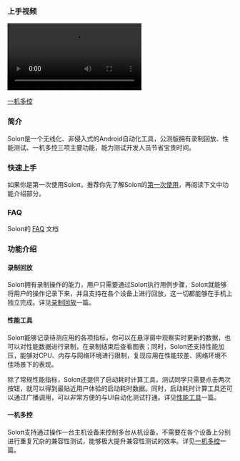 ### 上手视频

<video src = "Home/oneToMany.mp4" control="control" ></video>

[一机多控](Home/oneToMany.mp4)

### 简介

Soloπ是一个无线化、非侵入式的Android自动化工具，公测版拥有录制回放、性能测试、一机多控三项主要功能，能为测试开发人员节省宝贵时间。



### 快速上手

如果你是第一次使用Soloπ，推荐你先了解Soloπ的[第一次使用](FirstUse)，再阅读下文中功能介绍部分。



### FAQ

Soloπ的 [FAQ](FAQ) 文档



### 功能介绍

#### 录制回放

Soloπ拥有录制操作的能力，用户只需要通过Soloπ执行用例步骤，Soloπ就能够将用户的操作记录下来，并且支持在各个设备上进行回放，这一切都能够在手机上独立完成。详见[录制回放](RecordCase)一篇。

#### 性能工具

Soloπ能够记录待测应用的各项指标，你可以在悬浮窗中观察实时更新的数据，也可以对性能数据进行录制，在录制结束后查看图表；同时，Soloπ还支持性能加压，能够对CPU、内存与网络环境进行限制，复现应用在性能较差、网络环境不佳场景下的表现。

除了常规性能指标，Soloπ还提供了启动耗时计算工具，测试同学只需要点击两次按钮，就可以得到最贴近用户体验的启动耗时数据。同时，启动耗时计算工具还可以通过广播调用，可以非常方便的与UI自动化测试打通。详见[性能工具](Performance)一篇。

#### 一机多控

Soloπ支持通过操作一台主机设备来控制多台从机设备，不需要在各个设备上分别进行重复冗杂的兼容性测试，能够极大提升兼容性测试的效率。详见[一机多控](OneToMany)一篇。